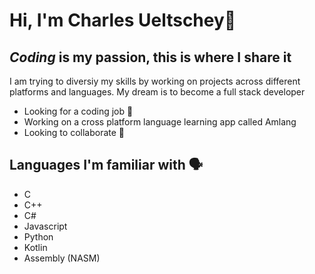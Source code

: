 # Hi, I'm Charles Ueltschey👋

## *Coding* is my passion, this is where I share it

I am trying to diversiy my skills by working on projects across different platforms and languages.
My dream is to become a full stack developer

* Looking for a coding job 🔭
* Working on a cross platform language learning app called Amlang
* Looking to collaborate 🤝

## Languages I'm familiar with 🗣️

* C
* C++
* C#
* Javascript
* Python
* Kotlin
* Assembly (NASM)
